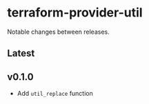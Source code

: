 # terraform-provider-util

Notable changes between releases.

## Latest

## v0.1.0

* Add `util_replace` function
